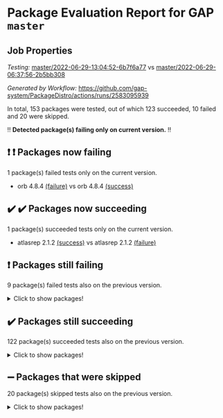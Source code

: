 # Package Evaluation Report for GAP `master`

## Job Properties

*Testing:* [master/2022-06-29-13:04:52-6b7f6a77](https://github.com/gap-system/PackageDistro/blob/data/reports/master/2022-06-29-13:04:52-6b7f6a77) vs [master/2022-06-29-06:37:56-2b5bb308](https://github.com/gap-system/PackageDistro/blob/data/reports/master/2022-06-29-06:37:56-2b5bb308)

*Generated by Workflow:* https://github.com/gap-system/PackageDistro/actions/runs/2583095939

In total, 153 packages were tested, out of which 123 succeeded, 10 failed and 20 were skipped.

:bangbang: **Detected package(s) failing only on current version.** :bangbang:

## :exclamation: :exclamation: Packages now failing

1 package(s) failed tests only on the current version.
- orb 4.8.4 [(failure)](https://github.com/gap-system/PackageDistro/runs/7112182501?check_suite_focus=true) vs orb 4.8.4 [(success)](https://github.com/gap-system/PackageDistro/runs/7106344200?check_suite_focus=true)

## :heavy_check_mark: :heavy_check_mark: Packages now succeeding

1 package(s) succeeded tests only on the current version.
- atlasrep 2.1.2 [(success)](https://github.com/gap-system/PackageDistro/runs/7112169590?check_suite_focus=true) vs atlasrep 2.1.2 [(failure)](https://github.com/gap-system/PackageDistro/runs/7106336923?check_suite_focus=true)

## :exclamation: Packages still failing

9 package(s) failed tests also on the previous version.
<details><summary>Click to show packages!</summary>

- fining 1.4.1 [(failure)](https://github.com/gap-system/PackageDistro/runs/7112174705?check_suite_focus=true)
- francy 1.2.4 [(failure)](https://github.com/gap-system/PackageDistro/runs/7112175754?check_suite_focus=true)
- hap 1.43 [(failure)](https://github.com/gap-system/PackageDistro/runs/7112177259?check_suite_focus=true)
- normalizinterface 1.3.2 [(failure)](https://github.com/gap-system/PackageDistro/runs/7112181950?check_suite_focus=true)
- packagemanager 1.2 [(failure)](https://github.com/gap-system/PackageDistro/runs/7112182637?check_suite_focus=true)
- rcwa 4.6.4 [(failure)](https://github.com/gap-system/PackageDistro/runs/7112183992?check_suite_focus=true)
- recog 1.3.2 [(failure)](https://github.com/gap-system/PackageDistro/runs/7112184240?check_suite_focus=true)
- semigroups 4.0.0 [(failure)](https://github.com/gap-system/PackageDistro/runs/7112185007?check_suite_focus=true)
- ugaly 4.0.2 [(failure)](https://github.com/gap-system/PackageDistro/runs/7112187433?check_suite_focus=true)
</details>

## :heavy_check_mark: Packages still succeeding

122 package(s) succeeded tests also on the previous version.
<details><summary>Click to show packages!</summary>

- ace 5.4 [(success)](https://github.com/gap-system/PackageDistro/runs/7112168967?check_suite_focus=true)
- aclib 1.3.2 [(success)](https://github.com/gap-system/PackageDistro/runs/7112169071?check_suite_focus=true)
- agt 0.2 [(success)](https://github.com/gap-system/PackageDistro/runs/7112169187?check_suite_focus=true)
- alnuth 3.2.1 [(success)](https://github.com/gap-system/PackageDistro/runs/7112169357?check_suite_focus=true)
- anupq 3.2.6 [(success)](https://github.com/gap-system/PackageDistro/runs/7112169478?check_suite_focus=true)
- autodoc 2022.03.10 [(success)](https://github.com/gap-system/PackageDistro/runs/7112169733?check_suite_focus=true)
- automata 1.15 [(success)](https://github.com/gap-system/PackageDistro/runs/7112169905?check_suite_focus=true)
- automgrp 1.3.2 [(success)](https://github.com/gap-system/PackageDistro/runs/7112170275?check_suite_focus=true)
- autpgrp 1.10.2 [(success)](https://github.com/gap-system/PackageDistro/runs/7112170499?check_suite_focus=true)
- cap 2022.06-05 [(success)](https://github.com/gap-system/PackageDistro/runs/7112170661?check_suite_focus=true)
- caratinterface 2.3.3 [(success)](https://github.com/gap-system/PackageDistro/runs/7112170809?check_suite_focus=true)
- cddinterface 2020.06.24 [(success)](https://github.com/gap-system/PackageDistro/runs/7112170972?check_suite_focus=true)
- circle 1.6.5 [(success)](https://github.com/gap-system/PackageDistro/runs/7112171166?check_suite_focus=true)
- classicpres 1.22 [(success)](https://github.com/gap-system/PackageDistro/runs/7112171285?check_suite_focus=true)
- cohomolo 1.6.10 [(success)](https://github.com/gap-system/PackageDistro/runs/7112171397?check_suite_focus=true)
- congruence 1.2.4 [(success)](https://github.com/gap-system/PackageDistro/runs/7112171544?check_suite_focus=true)
- corelg 1.56 [(success)](https://github.com/gap-system/PackageDistro/runs/7112171718?check_suite_focus=true)
- crime 1.6 [(success)](https://github.com/gap-system/PackageDistro/runs/7112171975?check_suite_focus=true)
- crisp 1.4.5 [(success)](https://github.com/gap-system/PackageDistro/runs/7112172178?check_suite_focus=true)
- crypting 0.10 [(success)](https://github.com/gap-system/PackageDistro/runs/7112172501?check_suite_focus=true)
- cryst 4.1.24 [(success)](https://github.com/gap-system/PackageDistro/runs/7112172623?check_suite_focus=true)
- crystcat 1.1.9 [(success)](https://github.com/gap-system/PackageDistro/runs/7112172792?check_suite_focus=true)
- ctbllib 1.3.4 [(success)](https://github.com/gap-system/PackageDistro/runs/7112172919?check_suite_focus=true)
- cubefree 1.19 [(success)](https://github.com/gap-system/PackageDistro/runs/7112173074?check_suite_focus=true)
- curlinterface 2.2.2 [(success)](https://github.com/gap-system/PackageDistro/runs/7112173165?check_suite_focus=true)
- cvec 2.7.5 [(success)](https://github.com/gap-system/PackageDistro/runs/7112173295?check_suite_focus=true)
- datastructures 0.2.7 [(success)](https://github.com/gap-system/PackageDistro/runs/7112173413?check_suite_focus=true)
- deepthought 1.0.5 [(success)](https://github.com/gap-system/PackageDistro/runs/7112173521?check_suite_focus=true)
- design 1.7 [(success)](https://github.com/gap-system/PackageDistro/runs/7112173669?check_suite_focus=true)
- difsets 2.3.1 [(success)](https://github.com/gap-system/PackageDistro/runs/7112173832?check_suite_focus=true)
- digraphs 1.5.3 [(success)](https://github.com/gap-system/PackageDistro/runs/7112173953?check_suite_focus=true)
- edim 1.3.5 [(success)](https://github.com/gap-system/PackageDistro/runs/7112174060?check_suite_focus=true)
- example 4.3.1 [(success)](https://github.com/gap-system/PackageDistro/runs/7112174182?check_suite_focus=true)
- factint 1.6.3 [(success)](https://github.com/gap-system/PackageDistro/runs/7112174290?check_suite_focus=true)
- ferret 1.0.7 [(success)](https://github.com/gap-system/PackageDistro/runs/7112174381?check_suite_focus=true)
- fga 1.4.0 [(success)](https://github.com/gap-system/PackageDistro/runs/7112174512?check_suite_focus=true)
- float 1.0.3 [(success)](https://github.com/gap-system/PackageDistro/runs/7112174799?check_suite_focus=true)
- format 1.4.3 [(success)](https://github.com/gap-system/PackageDistro/runs/7112174946?check_suite_focus=true)
- forms 1.2.7 [(success)](https://github.com/gap-system/PackageDistro/runs/7112175193?check_suite_focus=true)
- fplsa 1.2.5 [(success)](https://github.com/gap-system/PackageDistro/runs/7112175389?check_suite_focus=true)
- fr 2.4.8 [(success)](https://github.com/gap-system/PackageDistro/runs/7112175571?check_suite_focus=true)
- fwtree 1.3 [(success)](https://github.com/gap-system/PackageDistro/runs/7112175867?check_suite_focus=true)
- gbnp 1.0.5 [(success)](https://github.com/gap-system/PackageDistro/runs/7112175982?check_suite_focus=true)
- generalizedmorphismsforcap 2022.05-01 [(success)](https://github.com/gap-system/PackageDistro/runs/7112176092?check_suite_focus=true)
- genss 1.6.6 [(success)](https://github.com/gap-system/PackageDistro/runs/7112176213?check_suite_focus=true)
- gradedringforhomalg 2022.03-01 [(success)](https://github.com/gap-system/PackageDistro/runs/7112176337?check_suite_focus=true)
- grape 4.8.5 [(success)](https://github.com/gap-system/PackageDistro/runs/7112176567?check_suite_focus=true)
- groupoids 1.69 [(success)](https://github.com/gap-system/PackageDistro/runs/7112176696?check_suite_focus=true)
- grpconst 2.6.2 [(success)](https://github.com/gap-system/PackageDistro/runs/7112176851?check_suite_focus=true)
- guarana 0.96.3 [(success)](https://github.com/gap-system/PackageDistro/runs/7112177011?check_suite_focus=true)
- guava 3.16 [(success)](https://github.com/gap-system/PackageDistro/runs/7112177131?check_suite_focus=true)
- hapcryst 0.1.14 [(success)](https://github.com/gap-system/PackageDistro/runs/7112177383?check_suite_focus=true)
- hecke 1.5.3 [(success)](https://github.com/gap-system/PackageDistro/runs/7112177513?check_suite_focus=true)
- help 3.5 [(success)](https://github.com/gap-system/PackageDistro/runs/7112177651?check_suite_focus=true)
- idrel 2.44 [(success)](https://github.com/gap-system/PackageDistro/runs/7112177766?check_suite_focus=true)
- images 1.3.1 [(success)](https://github.com/gap-system/PackageDistro/runs/7112177892?check_suite_focus=true)
- intpic 0.3.0 [(success)](https://github.com/gap-system/PackageDistro/runs/7112178016?check_suite_focus=true)
- io 4.7.2 [(success)](https://github.com/gap-system/PackageDistro/runs/7112178149?check_suite_focus=true)
- irredsol 1.4.3 [(success)](https://github.com/gap-system/PackageDistro/runs/7112178332?check_suite_focus=true)
- json 2.1.0 [(success)](https://github.com/gap-system/PackageDistro/runs/7112178437?check_suite_focus=true)
- jupyterkernel 1.4.1 [(success)](https://github.com/gap-system/PackageDistro/runs/7112178591?check_suite_focus=true)
- jupyterviz 1.5.1 [(success)](https://github.com/gap-system/PackageDistro/runs/7112178716?check_suite_focus=true)
- kan 1.34 [(success)](https://github.com/gap-system/PackageDistro/runs/7112178874?check_suite_focus=true)
- kbmag 1.5.9 [(success)](https://github.com/gap-system/PackageDistro/runs/7112179011?check_suite_focus=true)
- laguna 3.9.5 [(success)](https://github.com/gap-system/PackageDistro/runs/7112179229?check_suite_focus=true)
- liealgdb 2.2.1 [(success)](https://github.com/gap-system/PackageDistro/runs/7112179337?check_suite_focus=true)
- liepring 2.6 [(success)](https://github.com/gap-system/PackageDistro/runs/7112179459?check_suite_focus=true)
- liering 2.4.2 [(success)](https://github.com/gap-system/PackageDistro/runs/7112179586?check_suite_focus=true)
- linearalgebraforcap 2022.06-03 [(success)](https://github.com/gap-system/PackageDistro/runs/7112179853?check_suite_focus=true)
- loops 3.4.1 [(success)](https://github.com/gap-system/PackageDistro/runs/7112180041?check_suite_focus=true)
- lpres 1.0.3 [(success)](https://github.com/gap-system/PackageDistro/runs/7112180202?check_suite_focus=true)
- majoranaalgebras 1.4 [(success)](https://github.com/gap-system/PackageDistro/runs/7112180338?check_suite_focus=true)
- mapclass 1.4.5 [(success)](https://github.com/gap-system/PackageDistro/runs/7112180598?check_suite_focus=true)
- matgrp 0.64 [(success)](https://github.com/gap-system/PackageDistro/runs/7112180751?check_suite_focus=true)
- modisom 2.5.2 [(success)](https://github.com/gap-system/PackageDistro/runs/7112180872?check_suite_focus=true)
- modulepresentationsforcap 2022.05-03 [(success)](https://github.com/gap-system/PackageDistro/runs/7112180971?check_suite_focus=true)
- monoidalcategories 2022.06-07 [(success)](https://github.com/gap-system/PackageDistro/runs/7112181084?check_suite_focus=true)
- nconvex 2020.11-04 [(success)](https://github.com/gap-system/PackageDistro/runs/7112181171?check_suite_focus=true)
- nilmat 1.4.1 [(success)](https://github.com/gap-system/PackageDistro/runs/7112181275?check_suite_focus=true)
- nock 1.5 [(success)](https://github.com/gap-system/PackageDistro/runs/7112181742?check_suite_focus=true)
- nq 2.5.8 [(success)](https://github.com/gap-system/PackageDistro/runs/7112182081?check_suite_focus=true)
- numericalsgps 1.3.0 [(success)](https://github.com/gap-system/PackageDistro/runs/7112182214?check_suite_focus=true)
- openmath 11.5.1 [(success)](https://github.com/gap-system/PackageDistro/runs/7112182387?check_suite_focus=true)
- patternclass 2.4.2 [(success)](https://github.com/gap-system/PackageDistro/runs/7112182809?check_suite_focus=true)
- permut 2.0.4 [(success)](https://github.com/gap-system/PackageDistro/runs/7112182942?check_suite_focus=true)
- polenta 1.3.10 [(success)](https://github.com/gap-system/PackageDistro/runs/7112183081?check_suite_focus=true)
- polymaking 0.8.6 [(success)](https://github.com/gap-system/PackageDistro/runs/7112183221?check_suite_focus=true)
- primgrp 3.4.2 [(success)](https://github.com/gap-system/PackageDistro/runs/7112183367?check_suite_focus=true)
- profiling 2.5.0 [(success)](https://github.com/gap-system/PackageDistro/runs/7112183465?check_suite_focus=true)
- qpa 1.33 [(success)](https://github.com/gap-system/PackageDistro/runs/7112183609?check_suite_focus=true)
- quagroup 1.8.3 [(success)](https://github.com/gap-system/PackageDistro/runs/7112183728?check_suite_focus=true)
- radiroot 2.9 [(success)](https://github.com/gap-system/PackageDistro/runs/7112183853?check_suite_focus=true)
- rds 1.8 [(success)](https://github.com/gap-system/PackageDistro/runs/7112184129?check_suite_focus=true)
- repndecomp 1.2.1 [(success)](https://github.com/gap-system/PackageDistro/runs/7112184364?check_suite_focus=true)
- repsn 3.1.0 [(success)](https://github.com/gap-system/PackageDistro/runs/7112184514?check_suite_focus=true)
- resclasses 4.7.2 [(success)](https://github.com/gap-system/PackageDistro/runs/7112184645?check_suite_focus=true)
- scscp 2.3.1 [(success)](https://github.com/gap-system/PackageDistro/runs/7112184817?check_suite_focus=true)
- sglppow 2.2 [(success)](https://github.com/gap-system/PackageDistro/runs/7112185183?check_suite_focus=true)
- sgpviz 0.999.5 [(success)](https://github.com/gap-system/PackageDistro/runs/7112185397?check_suite_focus=true)
- simpcomp 2.1.14 [(success)](https://github.com/gap-system/PackageDistro/runs/7112185590?check_suite_focus=true)
- singular 2020.12.18 [(success)](https://github.com/gap-system/PackageDistro/runs/7112185765?check_suite_focus=true)
- sla 1.5.3 [(success)](https://github.com/gap-system/PackageDistro/runs/7112185920?check_suite_focus=true)
- smallgrp 1.5 [(success)](https://github.com/gap-system/PackageDistro/runs/7112186128?check_suite_focus=true)
- smallsemi 0.6.13 [(success)](https://github.com/gap-system/PackageDistro/runs/7112186238?check_suite_focus=true)
- sonata 2.9.4 [(success)](https://github.com/gap-system/PackageDistro/runs/7112186351?check_suite_focus=true)
- sophus 1.25 [(success)](https://github.com/gap-system/PackageDistro/runs/7112186480?check_suite_focus=true)
- spinsym 1.5.2 [(success)](https://github.com/gap-system/PackageDistro/runs/7112186615?check_suite_focus=true)
- symbcompcc 1.3.2 [(success)](https://github.com/gap-system/PackageDistro/runs/7112186737?check_suite_focus=true)
- thelma 1.3 [(success)](https://github.com/gap-system/PackageDistro/runs/7112186862?check_suite_focus=true)
- tomlib 1.2.9 [(success)](https://github.com/gap-system/PackageDistro/runs/7112187002?check_suite_focus=true)
- toric 1.9.5 [(success)](https://github.com/gap-system/PackageDistro/runs/7112187126?check_suite_focus=true)
- transgrp 3.6.2 [(success)](https://github.com/gap-system/PackageDistro/runs/7112187297?check_suite_focus=true)
- unipot 1.5 [(success)](https://github.com/gap-system/PackageDistro/runs/7112187610?check_suite_focus=true)
- unitlib 4.1.0 [(success)](https://github.com/gap-system/PackageDistro/runs/7112187755?check_suite_focus=true)
- utils 0.72 [(success)](https://github.com/gap-system/PackageDistro/runs/7112187848?check_suite_focus=true)
- uuid 0.7 [(success)](https://github.com/gap-system/PackageDistro/runs/7112187933?check_suite_focus=true)
- walrus 0.9991 [(success)](https://github.com/gap-system/PackageDistro/runs/7112188041?check_suite_focus=true)
- wedderga 4.10.2 [(success)](https://github.com/gap-system/PackageDistro/runs/7112188173?check_suite_focus=true)
- xmod 2.88 [(success)](https://github.com/gap-system/PackageDistro/runs/7112188263?check_suite_focus=true)
- xmodalg 1.22 [(success)](https://github.com/gap-system/PackageDistro/runs/7112188379?check_suite_focus=true)
- yangbaxter 0.10.0 [(success)](https://github.com/gap-system/PackageDistro/runs/7112188533?check_suite_focus=true)
- zeromqinterface 0.13 [(success)](https://github.com/gap-system/PackageDistro/runs/7112188665?check_suite_focus=true)
</details>

## :heavy_minus_sign: Packages that were skipped

20 package(s) skipped tests also on the previous version.
<details><summary>Click to show packages!</summary>

- 4ti2interface 2022.03-01 [(skipped)](https://github.com/gap-system/PackageDistro/runs/7112010958?check_suite_focus=true)
- browse 1.8.14 [(skipped)](https://github.com/gap-system/PackageDistro/runs/7112010958?check_suite_focus=true)
- examplesforhomalg 2022.03-01 [(skipped)](https://github.com/gap-system/PackageDistro/runs/7112010958?check_suite_focus=true)
- gapdoc 1.6.5 [(skipped)](https://github.com/gap-system/PackageDistro/runs/7112010958?check_suite_focus=true)
- gauss 2022.03-01 [(skipped)](https://github.com/gap-system/PackageDistro/runs/7112010958?check_suite_focus=true)
- gaussforhomalg 2022.03-01 [(skipped)](https://github.com/gap-system/PackageDistro/runs/7112010958?check_suite_focus=true)
- gradedmodules 2022.03-01 [(skipped)](https://github.com/gap-system/PackageDistro/runs/7112010958?check_suite_focus=true)
- homalg 2022.03-01 [(skipped)](https://github.com/gap-system/PackageDistro/runs/7112010958?check_suite_focus=true)
- homalgtocas 2022.03-01 [(skipped)](https://github.com/gap-system/PackageDistro/runs/7112010958?check_suite_focus=true)
- io_forhomalg 2022.03-01 [(skipped)](https://github.com/gap-system/PackageDistro/runs/7112010958?check_suite_focus=true)
- itc 1.5.1 [(skipped)](https://github.com/gap-system/PackageDistro/runs/7112010958?check_suite_focus=true)
- localizeringforhomalg 2022.03-01 [(skipped)](https://github.com/gap-system/PackageDistro/runs/7112010958?check_suite_focus=true)
- matricesforhomalg 2022.04-01 [(skipped)](https://github.com/gap-system/PackageDistro/runs/7112010958?check_suite_focus=true)
- modules 2022.03-01 [(skipped)](https://github.com/gap-system/PackageDistro/runs/7112010958?check_suite_focus=true)
- polycyclic 2.16 [(skipped)](https://github.com/gap-system/PackageDistro/runs/7112010958?check_suite_focus=true)
- ringsforhomalg 2022.04-01 [(skipped)](https://github.com/gap-system/PackageDistro/runs/7112010958?check_suite_focus=true)
- sco 2022.03-01 [(skipped)](https://github.com/gap-system/PackageDistro/runs/7112010958?check_suite_focus=true)
- toolsforhomalg 2022.05-01 [(skipped)](https://github.com/gap-system/PackageDistro/runs/7112010958?check_suite_focus=true)
- toricvarieties 2022.03.23 [(skipped)](https://github.com/gap-system/PackageDistro/runs/7112010958?check_suite_focus=true)
- xgap 4.31 [(skipped)](https://github.com/gap-system/PackageDistro/runs/7112010958?check_suite_focus=true)
</details>

